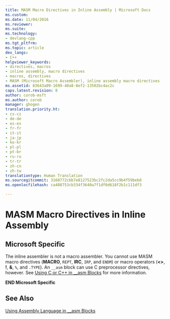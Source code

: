```yaml
---
title: MASM Macro Directives in Inline Assembly | Microsoft Docs
ms.custom: 
ms.date: 11/04/2016
ms.reviewer: 
ms.suite: 
ms.technology:
- devlang-cpp
ms.tgt_pltfrm: 
ms.topic: article
dev_langs:
- C++
helpviewer_keywords:
- directives, macros
- inline assembly, macro directives
- macros, directives
- MASM (Microsoft Macro Assembler), inline assembly macro directives
ms.assetid: 83643a09-1699-40a8-8ef2-13502bc4ac2c
caps.latest.revision: 8
author: corob-msft
ms.author: corob
manager: ghogen
translation.priority.ht:
- cs-cz
- de-de
- es-es
- fr-fr
- it-it
- ja-jp
- ko-kr
- pl-pl
- pt-br
- ru-ru
- tr-tr
- zh-cn
- zh-tw
translationtype: Human Translation
ms.sourcegitcommit: 3168772cbb7e8127523bc2fc2da5cc9b4f59beb8
ms.openlocfilehash: ca408753cb334f3640a7f1df0d618f2b1c111df3

---
```

# MASM Macro Directives in Inline Assembly
## Microsoft Specific  
 The inline assembler is not a macro assembler. You cannot use MASM macro directives (**MACRO**, `REPT`, **IRC**, `IRP`, and `ENDM`) or macro operators (**<>**, **!**, **&**, `%`, and `.TYPE`). An `__asm` block can use C preprocessor directives, however. See [Using C or C++ in __asm Blocks](../../assembler/inline/using-c-or-cpp-in-asm-blocks.md) for more information.  
  
 **END Microsoft Specific**  
  
## See Also  
 [Using Assembly Language in __asm Blocks](../../assembler/inline/using-assembly-language-in-asm-blocks.md)


<!--HONumber=Jan17_HO1-->


